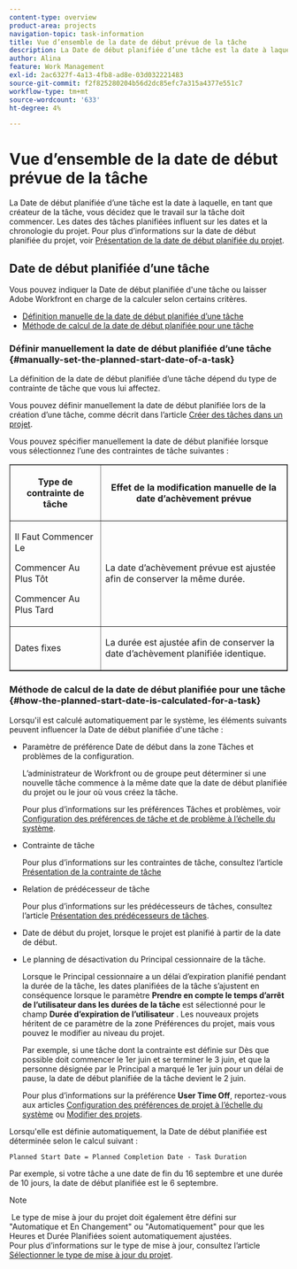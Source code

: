 ```yaml
---
content-type: overview
product-area: projects
navigation-topic: task-information
title: Vue d’ensemble de la date de début prévue de la tâche
description: La Date de début planifiée d’une tâche est la date à laquelle, en tant que créateur de la tâche, vous décidez que le travail sur la tâche doit commencer. Les dates des tâches planifiées influent sur les dates et la chronologie du projet. Pour plus d’informations sur la date de début prévue du projet, voir Présentation de la date de début prévue du projet.
author: Alina
feature: Work Management
exl-id: 2ac6327f-4a13-4fb8-ad8e-03d032221483
source-git-commit: f2f825280204b56d2dc85efc7a315a4377e551c7
workflow-type: tm+mt
source-wordcount: '633'
ht-degree: 4%

---
```


# Vue d’ensemble de la date de début prévue de la tâche

La Date de début planifiée d’une tâche est la date à laquelle, en tant que créateur de la tâche, vous décidez que le travail sur la tâche doit commencer. Les dates des tâches planifiées influent sur les dates et la chronologie du projet. Pour plus d’informations sur la date de début planifiée du projet, voir [Présentation de la date de début planifiée du projet](../../../manage-work/projects/planning-a-project/project-planned-start-date.md).

## Date de début planifiée d’une tâche

Vous pouvez indiquer la Date de début planifiée d&#39;une tâche ou laisser Adobe Workfront en charge de la calculer selon certains critères. 

* [Définition manuelle de la date de début planifiée d’une tâche](#manually-set-the-planned-start-date-of-a-task)
* [Méthode de calcul de la date de début planifiée pour une tâche](#how-the-planned-start-date-is-calculated-for-a-task)

### Définir manuellement la date de début planifiée d’une tâche {#manually-set-the-planned-start-date-of-a-task}

La définition de la date de début planifiée d’une tâche dépend du type de contrainte de tâche que vous lui affectez. 

Vous pouvez définir manuellement la date de début planifiée lors de la création d’une tâche, comme décrit dans l’article [Créer des tâches dans un projet](../../../manage-work/tasks/create-tasks/create-tasks-in-project.md).

Vous pouvez spécifier manuellement la date de début planifiée lorsque vous sélectionnez l’une des contraintes de tâche suivantes : 

<table border="1" cellspacing="15" cellpadding="1"> 
 <col> 
 <col> 
 <thead> 
  <tr> 
   <th> <p><strong>Type de contrainte de tâche</strong> </p> </th> 
   <th> <p><strong>Effet de la modification manuelle de la date d’achèvement prévue</strong> </p> </th> 
  </tr> 
 </thead> 
 <tbody> 
  <tr> 
   <td> <p>Il Faut Commencer Le</p> <p>Commencer Au Plus Tôt</p> <p>Commencer Au Plus Tard</p> </td> 
   <td> <p><span class="s1">La date d’achèvement prévue est ajustée afin de conserver la même durée.</span> </p> </td> 
  </tr> 
  <tr> 
   <td> <p>Dates fixes</p> </td> 
   <td> <p>La durée est ajustée afin de conserver la date d’achèvement planifiée identique.</p> </td> 
  </tr> 
 </tbody> 
</table>

### Méthode de calcul de la date de début planifiée pour une tâche {#how-the-planned-start-date-is-calculated-for-a-task}

Lorsqu&#39;il est calculé automatiquement par le système, les éléments suivants peuvent influencer la Date de début planifiée d&#39;une tâche :

* Paramètre de préférence Date de début dans la zone Tâches et problèmes de la configuration.

  L’administrateur de Workfront ou de groupe peut déterminer si une nouvelle tâche commence à la même date que la date de début planifiée du projet ou le jour où vous créez la tâche.

  Pour plus d’informations sur les préférences Tâches et problèmes, voir [Configuration des préférences de tâche et de problème à l’échelle du système](../../../administration-and-setup/set-up-workfront/configure-system-defaults/set-task-issue-preferences.md).

* Contrainte de tâche

  Pour plus d’informations sur les contraintes de tâche, consultez l’article [Présentation de la contrainte de tâche](../../../manage-work/tasks/task-constraints/task-constraint-overview.md)

* Relation de prédécesseur de tâche

  Pour plus d’informations sur les prédécesseurs de tâches, consultez l’article [Présentation des prédécesseurs de tâches](../../../manage-work/tasks/use-prdcssrs/predecessors-overview.md).

* Date de début du projet, lorsque le projet est planifié à partir de la date de début.
* Le planning de désactivation du Principal cessionnaire de la tâche.

  Lorsque le Principal cessionnaire a un délai d’expiration planifié pendant la durée de la tâche, les dates planifiées de la tâche s’ajustent en conséquence lorsque le paramètre **Prendre en compte le temps d’arrêt de l’utilisateur dans les durées de la tâche** est sélectionné pour le champ **Durée d’expiration de l’utilisateur** . Les nouveaux projets héritent de ce paramètre de la zone Préférences du projet, mais vous pouvez le modifier au niveau du projet.

  Par exemple, si une tâche dont la contrainte est définie sur Dès que possible doit commencer le 1er juin et se terminer le 3 juin, et que la personne désignée par le Principal a marqué le 1er juin pour un délai de pause, la date de début planifiée de la tâche devient le 2 juin.

  Pour plus d’informations sur la préférence **User Time Off**, reportez-vous aux articles [Configuration des préférences de projet à l’échelle du système](../../../administration-and-setup/set-up-workfront/configure-system-defaults/set-project-preferences.md) ou [Modifier des projets](../../../manage-work/projects/manage-projects/edit-projects.md).

Lorsqu&#39;elle est définie automatiquement, la Date de début planifiée est déterminée selon le calcul suivant : 

```
Planned Start Date = Planned Completion Date - Task Duration
```

Par exemple, si votre tâche a une date de fin du 16 septembre et une durée de 10 jours, la date de début planifiée est le 6 septembre.

>[!NOTE]
>
> Le type de mise à jour du projet doit également être défini sur &quot;Automatique et En Changement&quot; ou &quot;Automatiquement&quot; pour que les Heures et Durée Planifiées soient automatiquement ajustées.\
>Pour plus d’informations sur le type de mise à jour, consultez l’article [Sélectionner le type de mise à jour du projet](../../../manage-work/projects/manage-projects/select-project-update-type.md).
